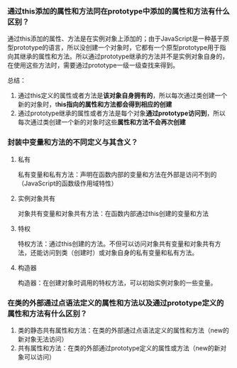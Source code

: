 ### 通过this添加的属性和方法同在prototype中添加的属性和方法有什么区别？
​	通过this添加的属性、方法是在实例对象上添加的；由于JavaScript是一种基于原型prototype的语言，所以没创建一个对象时，它都有一个原型prototype用于指向其继承的属性和方法。所以通过prototype继承的方法并不是实例对象自身的，在使用这些方法时，需要通过prototype一级一级查找来得到。

总结：

1. 通过this定义的属性或者方法是**该对象自身拥有的**，所以每次通过类创建一个新的对象时，t**his指向的属性和方法都会得到相应的创建**
2. 通过prototype继承的属性或者方法是每个对象**通过prototype访问到**，所以每次通过类创建一个新的对象时这些**属性和方法不会再次创建**



### 封装中变量和方法的不同定义与其含义？

1. 私有

   私有变量和私有方法：声明在函数内部的变量和方法在外部是访问不到的（JavaScript的函数级作用域特性）

2. 实例对象共有

   对象共有变量和对象共有方法：在函数内部通过this创建的变量和方法

3. 特权

   特权方法：通过this创建的方法。不但可以访问对象共有变量和对象共有方法，还能访问到类（创建时）或对象自身的私有变量和私有方法。

4. 构造器

   构造器：在创建对象时调用的特权方法，可以初始实例对象的一些变量。


### 在类的外部通过点语法定义的属性和方法以及通过prototype定义的属性和方法有什么区别？
1. 类的静态共有属性和方法：在类的外部通过点语法定义的属性和方法（new的新对象无法访问）
2. 共有属性和方法：在类的外部通过prototype定义的属性或方法（new的新对象可以访问）